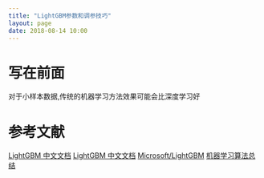 ```yaml
---
title: "LightGBM参数和调参技巧"
layout: page
date: 2018-08-14 10:00
---
```

# 写在前面
对于小样本数据,传统的机器学习方法效果可能会比深度学习好

# 参考文献
[LightGBM 中文文档](http://lightgbm.apachecn.org/cn/latest/Python-Intro.html)
[LightGBM 中文文档](http://lightgbm.apachecn.org/cn/latest/Python-API.html)
[Microsoft/LightGBM](https://github.com/Microsoft/LightGBM/blob/master/examples/multiclass_classification/train.conf)
[机器学习算法总结](https://blog.csdn.net/weixin_40411446/article/details/81836322)
[]()
[]()
[]()
[]()
[]()
[]()